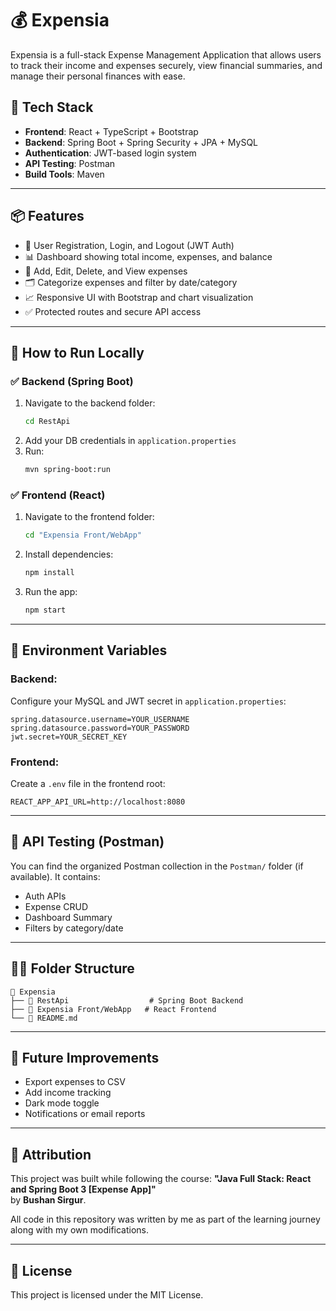 
# 💰 Expensia

Expensia is a full-stack Expense Management Application that allows users to track their income and expenses securely, view financial summaries, and manage their personal finances with ease.

## 🔧 Tech Stack

- **Frontend**: React + TypeScript + Bootstrap
- **Backend**: Spring Boot + Spring Security + JPA + MySQL
- **Authentication**: JWT-based login system
- **API Testing**: Postman
- **Build Tools**: Maven

---

## 📦 Features

- 🔐 User Registration, Login, and Logout (JWT Auth)
- 📊 Dashboard showing total income, expenses, and balance
- 🧾 Add, Edit, Delete, and View expenses
- 🗂️ Categorize expenses and filter by date/category
- 📈 Responsive UI with Bootstrap and chart visualization
- ✅ Protected routes and secure API access

---

## 🚀 How to Run Locally

### ✅ Backend (Spring Boot)
1. Navigate to the backend folder:
   ```bash
   cd RestApi
   ```
2. Add your DB credentials in `application.properties`
3. Run:
   ```bash
   mvn spring-boot:run
   ```

### ✅ Frontend (React)
1. Navigate to the frontend folder:
   ```bash
   cd "Expensia Front/WebApp"
   ```
2. Install dependencies:
   ```bash
   npm install
   ```
3. Run the app:
   ```bash
   npm start
   ```

---

## 🔐 Environment Variables

### Backend:
Configure your MySQL and JWT secret in `application.properties`:
```
spring.datasource.username=YOUR_USERNAME
spring.datasource.password=YOUR_PASSWORD
jwt.secret=YOUR_SECRET_KEY
```

### Frontend:
Create a `.env` file in the frontend root:
```
REACT_APP_API_URL=http://localhost:8080
```

---

## 🧪 API Testing (Postman)

You can find the organized Postman collection in the `Postman/` folder (if available). It contains:

- Auth APIs
- Expense CRUD
- Dashboard Summary
- Filters by category/date

---

## 🧑‍💻 Folder Structure

```
📁 Expensia
├── 📁 RestApi                  # Spring Boot Backend
├── 📁 Expensia Front/WebApp   # React Frontend
└── 📄 README.md
```

---

## 📌 Future Improvements

- Export expenses to CSV
- Add income tracking
- Dark mode toggle
- Notifications or email reports

---

## 🧠 Attribution

This project was built while following the course:
**"Java Full Stack: React and Spring Boot 3 [Expense App]"**  
by **Bushan Sirgur**.

All code in this repository was written by me as part of the learning journey along with my own modifications.

---

## 📄 License

This project is licensed under the MIT License.
